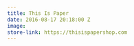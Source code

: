 ```yaml
---
title: This Is Paper
date: 2016-08-17 20:18:00 Z
image: 
store-link: https://thisispapershop.com
---
```


